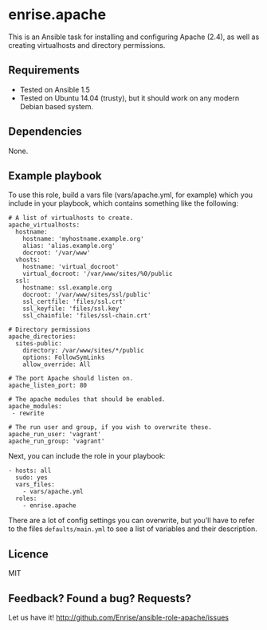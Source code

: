 # enrise.apache

This is an Ansible task for installing and configuring Apache (2.4),
as well as creating virtualhosts and directory permissions.

## Requirements

- Tested on Ansible 1.5
- Tested on Ubuntu 14.04 (trusty), but it should work on any modern Debian based system.

## Dependencies

None.

## Example playbook

To use this role, build a vars file (vars/apache.yml, for example) which you include in your playbook,
which contains something like the following:

    # A list of virtualhosts to create.
    apache_virtualhosts:
      hostname:
        hostname: 'myhostname.example.org'
        alias: 'alias.example.org'
        docroot: '/var/www'
      vhosts:
        hostname: 'virtual_docroot'
        virtual_docroot: '/var/www/sites/%0/public
      ssl:
        hostname: ssl.example.org
        docroot: '/var/www/sites/ssl/public'
        ssl_certfile: 'files/ssl.crt'
        ssl_keyfile: 'files/ssl.key'
        ssl_chainfile: 'files/ssl-chain.crt'

    # Directory permissions
    apache_directories:
      sites-public:
        directory: /var/www/sites/*/public
        options: FollowSymLinks
        allow_override: All

    # The port Apache should listen on.
    apache_listen_port: 80

    # The apache modules that should be enabled.
    apache_modules:
     - rewrite

    # The run user and group, if you wish to overwrite these.
    apache_run_user: 'vagrant'
    apache_run_group: 'vagrant'

Next, you can include the role in your playbook:

    - hosts: all
      sudo: yes
      vars_files:
        - vars/apache.yml
      roles:
        - enrise.apache

There are a lot of config settings you can overwrite, but you'll have to refer to the files
`defaults/main.yml` to see a list of variables and their description.

## Licence

MIT

## Feedback? Found a bug? Requests?

Let us have it! http://github.com/Enrise/ansible-role-apache/issues
